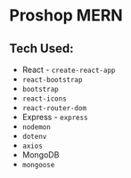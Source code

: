 # Proshop MERN

## Tech Used:

- React - `create-react-app`
- `react-bootstrap`
- `bootstrap`
- `react-icons`
- `react-router-dom`
- Express - `express`
- `nodemon`
- `dotenv`
- `axios`
- MongoDB
- `mongoose`

